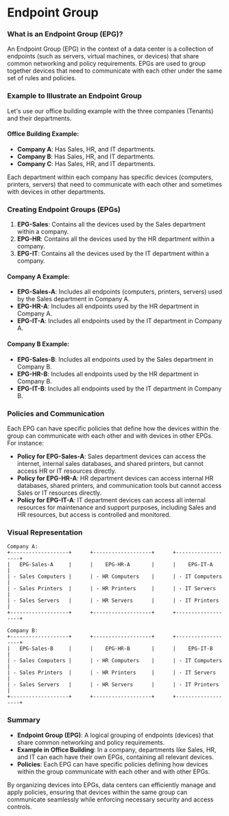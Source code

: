 # **Endpoint Group**

### What is an Endpoint Group (EPG)?

An Endpoint Group (EPG) in the context of a data center is a collection of endpoints (such as servers, virtual machines, or devices) that share common networking and policy requirements. EPGs are used to group together devices that need to communicate with each other under the same set of rules and policies.

### Example to Illustrate an Endpoint Group

Let's use our office building example with the three companies (Tenants) and their departments.

#### Office Building Example:
- **Company A**: Has Sales, HR, and IT departments.
- **Company B**: Has Sales, HR, and IT departments.
- **Company C**: Has Sales, HR, and IT departments.

Each department within each company has specific devices (computers, printers, servers) that need to communicate with each other and sometimes with devices in other departments.

### Creating Endpoint Groups (EPGs)

1. **EPG-Sales**: Contains all the devices used by the Sales department within a company.
2. **EPG-HR**: Contains all the devices used by the HR department within a company.
3. **EPG-IT**: Contains all the devices used by the IT department within a company.

#### Company A Example:

- **EPG-Sales-A**: Includes all endpoints (computers, printers, servers) used by the Sales department in Company A.
- **EPG-HR-A**: Includes all endpoints used by the HR department in Company A.
- **EPG-IT-A**: Includes all endpoints used by the IT department in Company A.

#### Company B Example:

- **EPG-Sales-B**: Includes all endpoints used by the Sales department in Company B.
- **EPG-HR-B**: Includes all endpoints used by the HR department in Company B.
- **EPG-IT-B**: Includes all endpoints used by the IT department in Company B.

### Policies and Communication

Each EPG can have specific policies that define how the devices within the group can communicate with each other and with devices in other EPGs. For instance:

- **Policy for EPG-Sales-A**: Sales department devices can access the internet, internal sales databases, and shared printers, but cannot access HR or IT resources directly.
- **Policy for EPG-HR-A**: HR department devices can access internal HR databases, shared printers, and communication tools but cannot access Sales or IT resources directly.
- **Policy for EPG-IT-A**: IT department devices can access all internal resources for maintenance and support purposes, including Sales and HR resources, but access is controlled and monitored.

### Visual Representation

```
Company A:
+-------------------+      +-------------------+      +-------------------+
|   EPG-Sales-A     |      |    EPG-HR-A       |      |    EPG-IT-A       |
| - Sales Computers |      | - HR Computers    |      | - IT Computers    |
| - Sales Printers  |      | - HR Printers     |      | - IT Servers      |
| - Sales Servers   |      | - HR Servers      |      | - IT Printers     |
+-------------------+      +-------------------+      +-------------------+

Company B:
+-------------------+      +-------------------+      +-------------------+
|   EPG-Sales-B     |      |    EPG-HR-B       |      |    EPG-IT-B       |
| - Sales Computers |      | - HR Computers    |      | - IT Computers    |
| - Sales Printers  |      | - HR Printers     |      | - IT Servers      |
| - Sales Servers   |      | - HR Servers      |      | - IT Printers     |
+-------------------+      +-------------------+      +-------------------+
```

### Summary

- **Endpoint Group (EPG)**: A logical grouping of endpoints (devices) that share common networking and policy requirements.
- **Example in Office Building**: In a company, departments like Sales, HR, and IT can each have their own EPGs, containing all relevant devices.
- **Policies**: Each EPG can have specific policies defining how devices within the group communicate with each other and with other EPGs.

By organizing devices into EPGs, data centers can efficiently manage and apply policies, ensuring that devices within the same group can communicate seamlessly while enforcing necessary security and access controls.